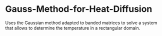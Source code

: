 # Gauss-Method-for-Heat-Diffusion
Uses the Gaussian method adapted to banded matrices to solve a system that allows to determine the temperature in a rectangular domain.

